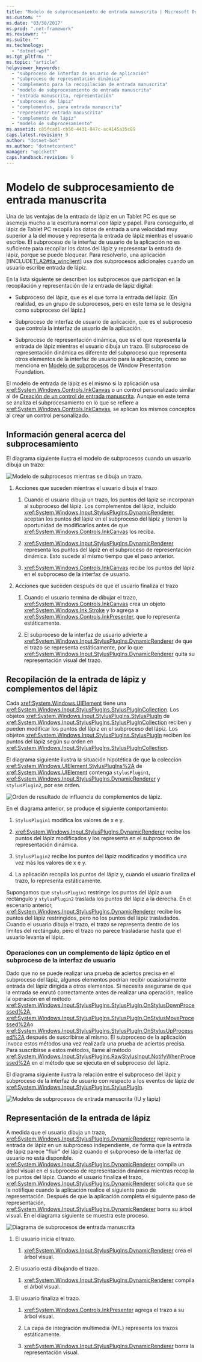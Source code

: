 ```yaml
---
title: "Modelo de subprocesamiento de entrada manuscrita | Microsoft Docs"
ms.custom: ""
ms.date: "03/30/2017"
ms.prod: ".net-framework"
ms.reviewer: ""
ms.suite: ""
ms.technology: 
  - "dotnet-wpf"
ms.tgt_pltfrm: ""
ms.topic: "article"
helpviewer_keywords: 
  - "subproceso de interfaz de usuario de aplicación"
  - "subproceso de representación dinámica"
  - "complemento para la recopilación de entrada manuscrita"
  - "modelo de subprocesamiento de entrada manuscrita"
  - "entrada manuscrita, representación"
  - "subproceso de lápiz"
  - "complementos, para entrada manuscrita"
  - "representar entrada manuscrita"
  - "complemento de lápiz"
  - "modelo de subprocesamiento"
ms.assetid: c85fcad1-cb50-4431-847c-ac4145a35c89
caps.latest.revision: 9
author: "dotnet-bot"
ms.author: "dotnetcontent"
manager: "wpickett"
caps.handback.revision: 9
---
```

# Modelo de subprocesamiento de entrada manuscrita
Una de las ventajas de la entrada de lápiz en un Tablet PC es que se asemeja mucho a la escritura normal con lápiz y papel.  Para conseguirlo, el lápiz de Tablet PC recopila los datos de entrada a una velocidad muy superior a la del mouse y representa la entrada de lápiz mientras el usuario escribe.  El subproceso de la interfaz de usuario de la aplicación no es suficiente para recopilar los datos del lápiz y representar la entrada de lápiz, porque se puede bloquear.  Para resolverlo, una aplicación [!INCLUDE[TLA2#tla_winclient](../../../../includes/tla2sharptla-winclient-md.md)] usa dos subprocesos adicionales cuando un usuario escribe entrada de lápiz.  
  
 En la lista siguiente se describen los subprocesos que participan en la recopilación y representación de la entrada de lápiz digital:  
  
-   Subproceso del lápiz, que es el que toma la entrada del lápiz.  \(En realidad, es un grupo de subprocesos, pero en este tema se le designa como subproceso del lápiz.\)  
  
-   Subproceso de interfaz de usuario de aplicación, que es el subproceso que controla la interfaz de usuario de la aplicación.  
  
-   Subproceso de representación dinámica, que es el que representa la entrada de lápiz mientras el usuario dibuja un trazo.  El subproceso de representación dinámica es diferente del subproceso que representa otros elementos de la interfaz de usuario para la aplicación, como se menciona en [Modelo de subprocesos](../../../../docs/framework/wpf/advanced/threading-model.md) de Window Presentation Foundation.  
  
 El modelo de entrada de lápiz es el mismo si la aplicación usa <xref:System.Windows.Controls.InkCanvas> o un control personalizado similar al de [Creación de un control de entrada manuscrita](../../../../docs/framework/wpf/advanced/creating-an-ink-input-control.md).  Aunque en este tema se analiza el subprocesamiento en lo que se refiere a <xref:System.Windows.Controls.InkCanvas>, se aplican los mismos conceptos al crear un control personalizado.  
  
## Información general acerca del subprocesamiento  
 El diagrama siguiente ilustra el modelo de subprocesos cuando un usuario dibuja un trazo:  
  
 ![Modelo de subprocesos mientras se dibuja un trazo.](../../../../docs/framework/wpf/advanced/media/inkthreading-drawingink.png "InkThreading\_DrawingInk")  
  
1.  Acciones que suceden mientras el usuario dibuja el trazo  
  
    1.  Cuando el usuario dibuja un trazo, los puntos del lápiz se incorporan al subproceso del lápiz.  Los complementos del lápiz, incluido <xref:System.Windows.Input.StylusPlugIns.DynamicRenderer>, aceptan los puntos del lápiz en el subproceso del lápiz y tienen la oportunidad de modificarlos antes de que <xref:System.Windows.Controls.InkCanvas> los reciba.  
  
    2.  <xref:System.Windows.Input.StylusPlugIns.DynamicRenderer> representa los puntos del lápiz en el subproceso de representación dinámica.  Esto sucede al mismo tiempo que el paso anterior.  
  
    3.  <xref:System.Windows.Controls.InkCanvas> recibe los puntos del lápiz en el subproceso de la interfaz de usuario.  
  
2.  Acciones que suceden después de que el usuario finaliza el trazo  
  
    1.  Cuando el usuario termina de dibujar el trazo, <xref:System.Windows.Controls.InkCanvas> crea un objeto <xref:System.Windows.Ink.Stroke> y lo agrega a <xref:System.Windows.Controls.InkPresenter>, que lo representa estáticamente.  
  
    2.  El subproceso de la interfaz de usuario advierte a <xref:System.Windows.Input.StylusPlugIns.DynamicRenderer> de que el trazo se representa estáticamente, por lo que <xref:System.Windows.Input.StylusPlugIns.DynamicRenderer> quita su representación visual del trazo.  
  
## Recopilación de la entrada de lápiz y complementos del lápiz  
 Cada <xref:System.Windows.UIElement> tiene una <xref:System.Windows.Input.StylusPlugIns.StylusPlugInCollection>.  Los objetos <xref:System.Windows.Input.StylusPlugIns.StylusPlugIn> de <xref:System.Windows.Input.StylusPlugIns.StylusPlugInCollection> reciben y pueden modificar los puntos del lápiz en el subproceso del lápiz.  Los objetos <xref:System.Windows.Input.StylusPlugIns.StylusPlugIn> reciben los puntos del lápiz según su orden en <xref:System.Windows.Input.StylusPlugIns.StylusPlugInCollection>.  
  
 El diagrama siguiente ilustra la situación hipotética de que la colección <xref:System.Windows.UIElement.StylusPlugIns%2A> de <xref:System.Windows.UIElement> contenga `stylusPlugin1`, <xref:System.Windows.Input.StylusPlugIns.DynamicRenderer> y `stylusPlugin2`, por ese orden.  
  
 ![Orden de resultado de influencia de complementos de lápiz.](../../../../docs/framework/wpf/advanced/media/inkthreading-pluginorder.png "InkThreading\_PluginOrder")  
  
 En el diagrama anterior, se produce el siguiente comportamiento:  
  
1.  `StylusPlugin1` modifica los valores de x e y.  
  
2.  <xref:System.Windows.Input.StylusPlugIns.DynamicRenderer> recibe los puntos del lápiz modificados y los representa en el subproceso de representación dinámica.  
  
3.  `StylusPlugin2` recibe los puntos del lápiz modificados y modifica una vez más los valores de x e y.  
  
4.  La aplicación recopila los puntos del lápiz y, cuando el usuario finaliza el trazo, lo representa estáticamente.  
  
 Supongamos que `stylusPlugin1` restringe los puntos del lápiz a un rectángulo y `stylusPlugin2` traslada los puntos del lápiz a la derecha.  En el escenario anterior, <xref:System.Windows.Input.StylusPlugIns.DynamicRenderer> recibe los puntos del lápiz restringidos, pero no los puntos del lápiz trasladados.  Cuando el usuario dibuja el trazo, el trazo se representa dentro de los límites del rectángulo, pero el trazo no parece trasladarse hasta que el usuario levanta el lápiz.  
  
### Operaciones con un complemento de lápiz óptico en el subproceso de la interfaz de usuario  
 Dado que no se puede realizar una prueba de aciertos precisa en el subproceso del lápiz, algunos elementos podrían recibir ocasionalmente entrada del lápiz dirigida a otros elementos.  Si necesita asegurarse de que la entrada se enrutó correctamente antes de realizar una operación, realice la operación en el método <xref:System.Windows.Input.StylusPlugIns.StylusPlugIn.OnStylusDownProcessed%2A>, <xref:System.Windows.Input.StylusPlugIns.StylusPlugIn.OnStylusMoveProcessed%2A>o <xref:System.Windows.Input.StylusPlugIns.StylusPlugIn.OnStylusUpProcessed%2A> después de suscribirse al mismo.  El subproceso de la aplicación invoca estos métodos una vez realizada una prueba de aciertos precisa.  Para suscribirse a estos métodos, llame al método <xref:System.Windows.Input.StylusPlugIns.RawStylusInput.NotifyWhenProcessed%2A> en el método que se ejecuta en el subproceso del lápiz.  
  
 El diagrama siguiente ilustra la relación entre el subproceso del lápiz y subproceso de la interfaz de usuario con respecto a los eventos de lápiz de <xref:System.Windows.Input.StylusPlugIns.StylusPlugIn>.  
  
 ![Modelos de subprocesos de entrada manuscrita &#40;IU y lápiz&#41;](../../../../docs/framework/wpf/advanced/media/inkthreading-plugincallbacks.png "InkThreading\_PluginCallbacks")  
  
## Representación de la entrada de lápiz  
 A medida que el usuario dibuja un trazo, <xref:System.Windows.Input.StylusPlugIns.DynamicRenderer> representa la entrada de lápiz en un subproceso independiente, de forma que la entrada de lápiz parece "fluir" del lápiz cuando el subproceso de la interfaz de usuario no está disponible.  <xref:System.Windows.Input.StylusPlugIns.DynamicRenderer> compila un árbol visual en el subproceso de representación dinámica mientras recopila los puntos del lápiz.  Cuando el usuario finaliza el trazo, <xref:System.Windows.Input.StylusPlugIns.DynamicRenderer> solicita que se le notifique cuando la aplicación realice el siguiente paso de representación.  Después de que la aplicación completa el siguiente paso de representación, <xref:System.Windows.Input.StylusPlugIns.DynamicRenderer> borra su árbol visual.  En el diagrama siguiente se muestra este proceso.  
  
 ![Diagrama de subprocesos de entrada manuscrita](../../../../docs/framework/wpf/advanced/media/inkthreading-visualtree.png "InkThreading\_VisualTree")  
  
1.  El usuario inicia el trazo.  
  
    1.  <xref:System.Windows.Input.StylusPlugIns.DynamicRenderer> crea el árbol visual.  
  
2.  El usuario está dibujando el trazo.  
  
    1.  <xref:System.Windows.Input.StylusPlugIns.DynamicRenderer> compila el árbol visual.  
  
3.  El usuario finaliza el trazo.  
  
    1.  <xref:System.Windows.Controls.InkPresenter> agrega el trazo a su árbol visual.  
  
    2.  La capa de integración multimedia \(MIL\) representa los trazos estáticamente.  
  
    3.  <xref:System.Windows.Input.StylusPlugIns.DynamicRenderer> borra la representación visual.